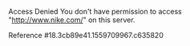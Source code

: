 Access Denied You don't have permission to access "http://www.nike.com/" on this server.

Reference #18.3cb89e41.1559709967.c635820